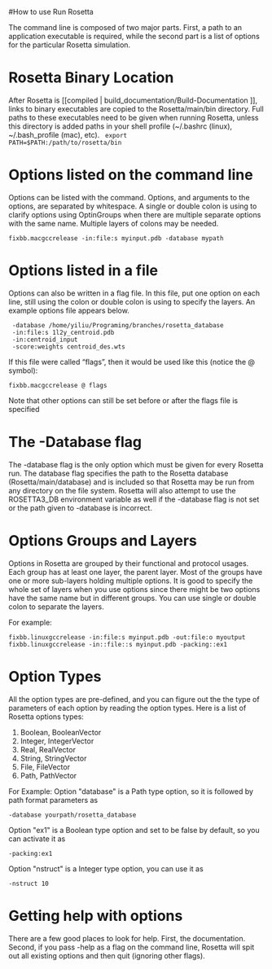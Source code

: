 #How to use Run Rosetta

The command line is composed of two major parts. First, a path to an application executable is required, while the second part is a list of options for the particular Rosetta simulation.

Rosetta Binary Location
=======================
After Rosetta is [[compiled | build_documentation/Build-Documentation ]], links to binary executables are copied to the Rosetta/main/bin directory.  Full paths to these executables need to be given when running Rosetta, unless this directory is added paths in your shell profile (~/.bashrc (linux), ~/.bash_profile (mac), etc). <code> export PATH=$PATH:/path/to/rosetta/bin </code>

Options listed on the command line
==================================

Options can be listed with the command. Options, and arguments to the options, are separated by whitespace. A single or double colon is using to clarify options using OptinGroups when there are multiple separate options with the same name. Multiple layers of colons may be needed.

```
fixbb.macgccrelease -in:file:s myinput.pdb -database mypath
```

Options listed in a file
========================

Options can also be written in a flag file. In this file, put one option on each line, still using the colon or double colon is using to specify the layers. An example options file appears below.

```
 -database /home/yiliu/Programing/branches/rosetta_database
 -in:file:s 1l2y_centroid.pdb
 -in:centroid_input
 -score:weights centroid_des.wts
```

If this file were called “flags”, then it would be used like this (notice the @ symbol):

```
fixbb.macgccrelease @ flags
```

Note that other options can still be set before or after the flags file is specified


The -Database flag
========================
The -database flag is the only option which must be given for every Rosetta run.  The database flag specifies the path to the Rosetta database (Rosetta/main/database) and is included so that Rosetta may be run from any directory on the file system.  Rosetta will also attempt to use the ROSETTA3_DB environment variable as well if the -database flag is not set or the path given to -database is incorrect.

Options Groups and Layers
=========================

Options in Rosetta are grouped by their functional and protocol usages. Each group has at least one layer, the parent layer. Most of the groups have one or more sub-layers holding multiple options. It is good to specify the whole set of layers when you use options since there might be two options have the same name but in different groups. You can use single or double colon to separate the layers.

For example:

```
fixbb.linuxgccrelease -in:file:s myinput.pdb -out:file:o myoutput
fixbb.linuxgccrelease -in::file::s myinput.pdb -packing::ex1
```

Option Types
============

All the option types are pre-defined, and you can figure out the the type of parameters of each option by reading the option types. Here is a list of Rosetta options types:

1.  Boolean, BooleanVector
2.  Integer, IntegerVector
3.  Real, RealVector
4.  String, StringVector
5.  File, FileVector
6.  Path, PathVector

For Example: Option "database" is a Path type option, so it is followed by path format parameters as

```
-database yourpath/rosetta_database
```

Option "ex1" is a Boolean type option and set to be false by default, so you can activate it as

```
-packing:ex1
```

Option "nstruct" is a Integer type option, you can use it as

```
-nstruct 10
```

Getting help with options
=========================

There are a few good places to look for help. First, the documentation. Second, if you pass -help as a flag on the command line, Rosetta will spit out all existing options and then quit (ignoring other flags).
